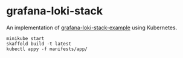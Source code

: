 # grafana-loki-stack
An implementation of [grafana-loki-stack-example](https://github.com/GusAntoniassi/grafana-loki-stack-example) using Kubernetes.

```
minikube start
skaffold build -t latest
kubectl appy -f manifests/app/
```
